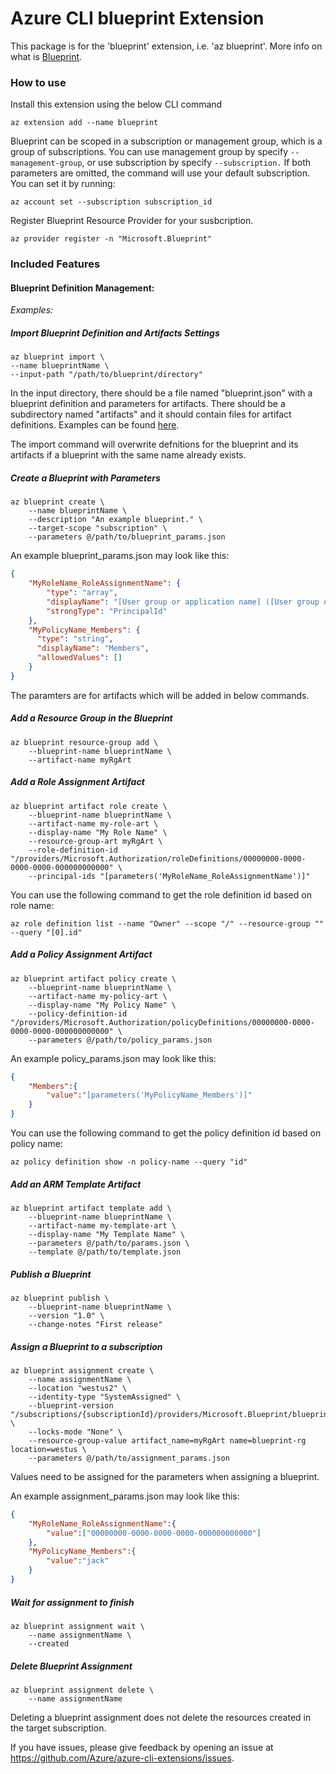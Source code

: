 # Azure CLI blueprint Extension #
This package is for the 'blueprint' extension, i.e. 'az blueprint'. More info on what is [Blueprint](https://docs.microsoft.com/azure/governance/blueprints/overview).

### How to use ###
Install this extension using the below CLI command
```
az extension add --name blueprint
```

Blueprint can be scoped in a subscription or management group, which is a group of subscriptions. You can use management group by specify `--management-group`, or use subscription by specify `--subscription.` If both parameters are omitted, the command will use your default subscription. You can set it by running:
```
az account set --subscription subscription_id
```

Register Blueprint Resource Provider for your susbcription.
```
az provider register -n "Microsoft.Blueprint"
```

### Included Features
#### Blueprint Definition Management:
*Examples:*

##### Import Blueprint Definition and Artifacts Settings

```
az blueprint import \
--name blueprintName \
--input-path "/path/to/blueprint/directory"

```

In the input directory, there should be a file named "blueprint.json" with a blueprint definition and parameters for artifacts. There should be a subdirectory named "artifacts" and it should contain files for artifact definitions. Examples can be found [here](https://github.com/Azure/azure-cli-extensions/tree/master/src/blueprint/azext_blueprint/tests/latest/input/import_with_artifacts).

The import command will overwrite defnitions for the blueprint and its artifacts if a blueprint with the same name already exists.

##### Create a Blueprint with Parameters

```
az blueprint create \
    --name blueprintName \
    --description "An example blueprint." \
    --target-scope "subscription" \
    --parameters @/path/to/blueprint_params.json
```
An example blueprint_params.json may look like this:
```json
{
    "MyRoleName_RoleAssignmentName": {
        "type": "array",
        "displayName": "[User group or application name] ([User group or application name] : Reader)",
        "strongType": "PrincipalId"
    },
    "MyPolicyName_Members": {
      "type": "string",
      "displayName": "Members",
      "allowedValues": []
    }
}
```
The paramters are for artifacts which will be added in below commands.

##### Add a Resource Group in the Blueprint
```
az blueprint resource-group add \
    --blueprint-name blueprintName \
    --artifact-name myRgArt
```

##### Add a Role Assignment Artifact
```
az blueprint artifact role create \
    --blueprint-name blueprintName \
    --artifact-name my-role-art \
    --display-name "My Role Name" \
    --resource-group-art myRgArt \
    --role-definition-id "/providers/Microsoft.Authorization/roleDefinitions/00000000-0000-0000-0000-000000000000" \
    --principal-ids "[parameters('MyRoleName_RoleAssignmentName')]"
```
You can use the following command to get the role definition id based on role name:
```
az role definition list --name "Owner" --scope "/" --resource-group "" --query "[0].id"
```

##### Add a Policy Assignment Artifact
```
az blueprint artifact policy create \
    --blueprint-name blueprintName \
    --artifact-name my-policy-art \
    --display-name "My Policy Name" \
    --policy-definition-id "/providers/Microsoft.Authorization/policyDefinitions/00000000-0000-0000-0000-000000000000" \
    --parameters @/path/to/policy_params.json
```
An example policy_params.json may look like this:
```json
{
    "Members":{
        "value":"[parameters('MyPolicyName_Members')]"
    }
}
```
You can use the following command to get the policy definition id based on policy name:
```
az policy definition show -n policy-name --query "id"
```

##### Add an ARM Template Artifact
```
az blueprint artifact template add \
    --blueprint-name blueprintName \
    --artifact-name my-template-art \
    --display-name "My Template Name" \
    --parameters @/path/to/params.json \
    --template @/path/to/template.json
```

##### Publish a Blueprint
```
az blueprint publish \
    --blueprint-name blueprintName \
    --version "1.0" \
    --change-notes "First release"
```

##### Assign a Blueprint to a subscription
```
az blueprint assignment create \
    --name assignmentName \
    --location "westus2" \
    --identity-type "SystemAssigned" \
    --blueprint-version "/subscriptions/{subscriptionId}/providers/Microsoft.Blueprint/blueprints/blueprintName/versions/1.0" \
    --locks-mode "None" \
    --resource-group-value artifact_name=myRgArt name=blueprint-rg location=westus \
    --parameters @/path/to/assignment_params.json
```
Values need to be assigned for the parameters when assigning a blueprint.

An example assignment_params.json may look like this:
```json
{
    "MyRoleName_RoleAssignmentName":{
        "value":["00000000-0000-0000-0000-000000000000"]
    },
    "MyPolicyName_Members":{
        "value":"jack"
    }
}
```

##### Wait for assignment to finish
```
az blueprint assignment wait \
    --name assignmentName \
    --created
```

##### Delete Blueprint Assignment
```
az blueprint assignment delete \
    --name assignmentName
```
Deleting a blueprint assignment does not delete the resources created in the target subscription.

If you have issues, please give feedback by opening an issue at https://github.com/Azure/azure-cli-extensions/issues.